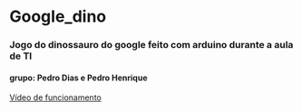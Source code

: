 # Google_dino
### Jogo do dinossauro do google feito com arduino durante a aula de TI
#### grupo: Pedro Dias e Pedro Henrique

<a href="https://photos.app.goo.gl/ZCCBZ8EZxwJYoW3q8">Vídeo de funcionamento</a>
